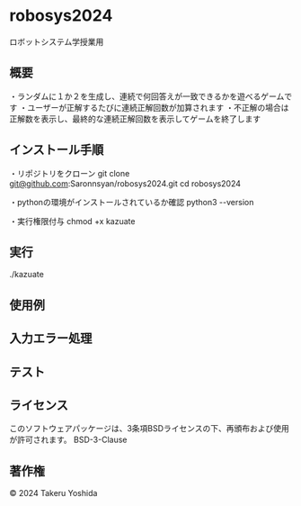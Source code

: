# robosys2024
ロボットシステム学授業用


## 概要
・ランダムに１か２を生成し、連続で何回答えが一致できるかを遊べるゲームです
・ユーザーが正解するたびに連続正解回数が加算されます
・不正解の場合は正解数を表示し、最終的な連続正解回数を表示してゲームを終了します

## インストール手順

・リポジトリをクローン
git clone git@github.com:Saronnsyan/robosys2024.git
cd robosys2024

・pythonの環境がインストールされているか確認
python3 --version

・実行権限付与
chmod +x kazuate

## 実行
./kazuate 

## 使用例
## 入力エラー処理
## テスト


## ライセンス
このソフトウェアパッケージは、3条項BSDライセンスの下、再頒布および使用が許可されます。
BSD-3-Clause

## 著作権
© 2024 Takeru Yoshida
